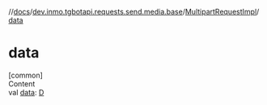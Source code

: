 //[docs](../../../index.md)/[dev.inmo.tgbotapi.requests.send.media.base](../index.md)/[MultipartRequestImpl](index.md)/[data](data.md)



# data  
[common]  
Content  
val [data](data.md): [D](index.md)  



